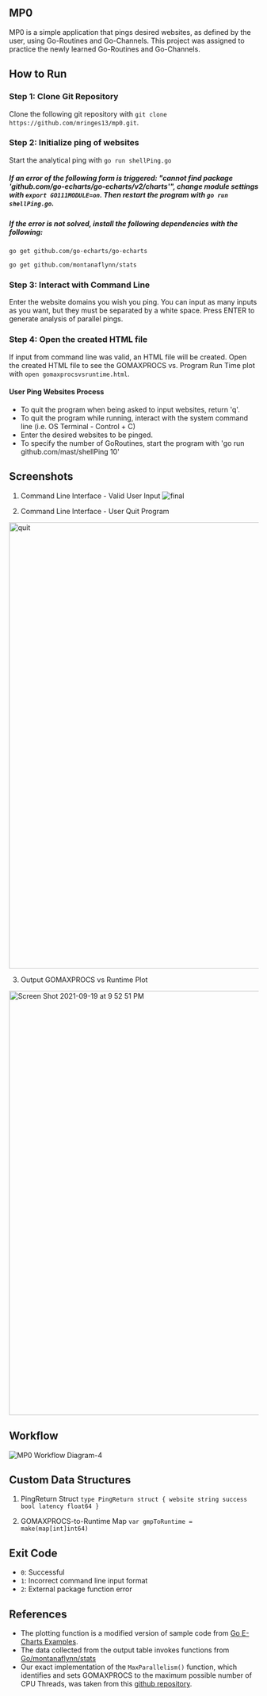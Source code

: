 ## MP0
MP0 is a simple application that pings desired websites, as defined by the user, using Go-Routines and Go-Channels. 
This project was assigned to practice the newly learned Go-Routines and Go-Channels.

## How to Run

### Step 1: Clone Git Repository
Clone the following git repository with `git clone https://github.com/mringes13/mp0.git`.

### Step 2: Initialize ping of websites
Start the analytical ping with `go run shellPing.go`

##### If an error of the following form is triggered: "cannot find package 'github.com/go-echarts/go-echarts/v2/charts'", change module settings with `export GO111MODULE=on`. Then restart the program with `go run shellPing.go`.

##### If the error is not solved, install the following dependencies with the following: 
`go get github.com/go-echarts/go-echarts`

`go get github.com/montanaflynn/stats`

### Step 3: Interact with Command Line
Enter the website domains you wish you ping. You can input as many inputs as you want, but they must be separated by a white space. 
Press ENTER to generate analysis of parallel pings. 
### Step 4: Open the created HTML file
If input from command line was valid, an HTML file will be created. Open the created HTML file to see the GOMAXPROCS vs. Program Run Time plot with `open gomaxprocsvsruntime.html`.


#### User Ping Websites Process
- To quit the program when being asked to input websites, return 'q'.
- To quit the program while running, interact with the system command line (i.e. OS Terminal - Control + C)
- Enter the desired websites to be pinged.
- To specify the number of GoRoutines, start the program with 'go run github.com/mast/shellPing 10'

## Screenshots
1. Command Line Interface - Valid User Input
![final](https://user-images.githubusercontent.com/60116121/133951208-c88dff0c-a7da-4ef5-9df5-ac0a7542c0db.png)

2. Command Line Interface - User Quit Program
<img width="900" alt="quit" src="https://user-images.githubusercontent.com/60116121/133951221-30d0ffb2-a05d-4ab3-88f7-097d80ee6ac5.png">

3. Output GOMAXPROCS vs Runtime Plot
<img width="856" alt="Screen Shot 2021-09-19 at 9 52 51 PM" src="https://user-images.githubusercontent.com/60116121/133951225-f3efb8e8-1721-4d0d-8f80-73c0cb4aca60.png">


## Workflow
![MP0 Workflow Diagram-4](https://user-images.githubusercontent.com/60116121/133952461-c621afac-5cc9-4e80-a71a-e42e0318dbb5.png)

## Custom Data Structures
1. PingReturn Struct 
`type PingReturn struct {
	website string
	success bool
	latency float64
}`

2. GOMAXPROCS-to-Runtime Map
`var gmpToRuntime = make(map[int]int64)`

## Exit Code
- `0`: Successful
- `1`: Incorrect command line input format
- `2`: External package function error

## References
- The plotting function is a modified version of sample code from [Go E-Charts Examples](https://github.com/go-echarts/examples/blob/master/examples/scatter.go "Go E-Charts Examples").
- The data collected from the output table invokes functions from [Go/montanaflynn/stats](https://github.com/montanaflynn/stats)
- Our exact implementation of the `MaxParallelism()` function, which identifies and sets GOMAXPROCS to the maximum possible number of CPU Threads, was taken from this [github repository](https://gist.github.com/peterhellberg/5848304).
